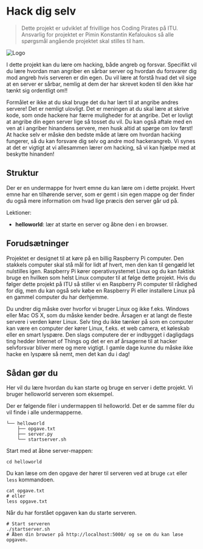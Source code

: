 # Hack dig selv

> Dette projekt er udviklet af frivillige hos Coding Pirates på ITU. Ansvarlig for projektet er Pimin Konstantin Kefaloukos så alle spørgsmål angående projektet skal stilles til ham.

![Logo](https://codingpirates.dk/wp-content/uploads/2016/09/Forside-Logo.png)

I dette projekt kan du lære om hacking, både angreb og forsvar. Specifikt vil du lære hvordan man angriber en sårbar server og hvordan du forsvarer dig mod angreb hvis serveren er din egen. Du vil lære at forstå hvad det vil sige at en server er sårbar, nemlig at dem der har skrevet koden til den ikke har tænkt sig ordentligt om!!

Formålet er ikke at du skal bruge det du har lært til at angribe andres servere! Det er nemligt ulovligt. Det er meningen at du skal lære at skrive kode, som onde hackere har færre muligheder for at angribe. Det er lovligt at angribe din egen server lige så tosset du vil. Du kan også aftale med en ven at i angriber hinandens servere, men husk altid at spørge om lov først! At hacke selv er måske den bedste måde at lære om hvordan hacking fungerer, så du kan forsvare dig selv og andre mod hackerangreb. Vi synes at det er vigtigt at vi allesammen lærer om hacking, så vi kan hjælpe med at beskytte hinanden!

## Struktur

Der er en undermappe for hvert emne du kan lære om i dette projekt. Hvert emne har en tilhørende server, som
er gemt i sin egen mappe og der finder du også mere information om hvad lige præcis den server går ud på.

Lektioner:

- **helloworld**: lær at starte en server og åbne den i en browser.

## Forudsætninger

Projektet er designet til at køre på en billig Raspberry Pi computer. Den stakkels computer skal stå mål for lidt
af hvert, men den kan til gengæld let nulstilles igen. Raspberry Pi kører operativsystemet Linux og du kan faktisk bruge en hvilken som helst Linux computer til at følge dette projekt. Hvis du følger dette projekt på ITU så stiller vi en Raspberry Pi computer til rådighed for dig, men du kan også selv købe en Raspberry Pi eller installere Linux på en gammel computer du har derhjemme.

Du undrer dig måske over hvorfor vi bruger Linux og ikke f.eks. Windows eller Mac OS X, som du måske kender bedre. Årsagen er at langt de fleste servere i verden kører Linux. Selv ting du ikke tænker på som en computer kan være en computer der kører Linux, f.eks. et web camera, et køleskab eller en smart lyspære. Den slags computere der er indbygget i dagligdags ting hedder Internet of Things og det er en af årsagerne til at hacker selvforsvar bliver mere og mere vigtigt. I gamle dage kunne du måske ikke hacke en lyspære så nemt, men det kan du i dag!

## Sådan gør du

Her vil du lære hvordan du kan starte og bruge en server i dette projekt.
Vi bruger helloworld serveren som eksempel.

Der er følgende filer i undermappen til helloworld. Det er de samme filer du vil
finde i alle undermapperne.

```
└── helloworld
    ├── opgave.txt
    ├── server.py
    └── startserver.sh
```

Start med at åbne server-mappen:

```
cd helloworld
```


Du kan læse om den opgave der hører til serveren ved at bruge `cat` eller `less` kommandoen.

```
cat opgave.txt
# eller
less opgave.txt
```

Når du har forstået opgaven kan du starte serveren.

```
# Start serveren
./startserver.sh
# Åben din browser på http://localhost:5000/ og se om du kan løse opgaven.
```
